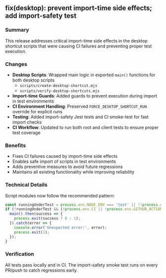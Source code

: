 ## fix(desktop): prevent import-time side effects; add import-safety test

### Summary
This release addresses critical import-time side effects in the desktop shortcut scripts that were causing CI failures and preventing proper test execution.

### Changes
- **Desktop Scripts**: Wrapped main logic in exported `main()` functions for both desktop scripts
  - `scripts/create-desktop-shortcut.mjs`
  - `scripts/verify-desktop-shortcuts.mjs`
- **Import-time Guards**: Added guards to prevent execution during import in test environments
- **CI Environment Handling**: Preserved `FORCE_DESKTOP_SHORTCUT_RUN` override for explicit runs
- **Testing**: Added import-safety Jest tests and CI smoke-test for fast import checks
- **CI Workflow**: Updated to run both root and client tests to ensure proper test coverage

### Benefits
- Fixes CI failures caused by import-time side effects
- Enables safe import of scripts in test environments
- Adds preventive measures to avoid future regressions
- Maintains all existing functionality while improving reliability

### Technical Details
Script modules now follow the recommended pattern:
```javascript
const runningUnderTest = process.env.NODE_ENV === 'test' || !!process.env.JEST_WORKER_ID;
if (!runningUnderTest && (!process.env.CI || !process.env.GITHUB_ACTIONS || process.env.FORCE_DESKTOP_SHORTCUT_RUN)) {
  main().then(success => {
    process.exit(success ? 0 : 1);
  }).catch(error => {
    console.error('Unexpected error:', error);
    process.exit(1);
  });
}
```

### Verification
All tests pass locally and in CI. The import-safety smoke test runs on every PR/push to catch regressions early.